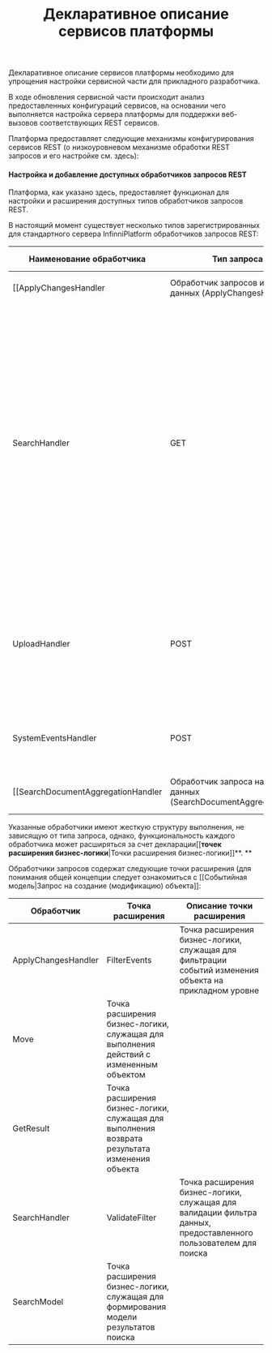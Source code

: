 ﻿---
layout: default
title: Декларативное описание сервисов платформы
position: 
categories: 
tags: 
---

Декларативное описание сервисов платформы необходимо для упрощения настройки сервисной части для прикладного разработчика.

В ходе обновления сервисной части происходит анализ предоставленных конфигураций сервисов, на основании чего выполняется настройка сервера платформы для поддержки веб-вызовов соответствующих REST сервисов.

Платформа предоставляет следующие механизмы конфигурирования сервисов REST (о низкоуровневом механизме обработки REST запросов и его настройке см. здесь):

#### Настройка и добавление доступных обработчиков запросов REST

Платформа, как указано здесь, предоставляет функционал для настройки и расширения доступных типов обработчиков запросов REST.

В настоящий момент существует несколько типов зарегистрированных для стандартного сервера InfinniPlatform обработчиков запросов REST:

|Наименование обработчика|Тип запроса REST|Предназначение|Аргументы обработчика|
|------------------------|----------------|--------------|---------------------|
|[[ApplyChangesHandler|Обработчик запросов изменения данных (ApplyChangesHandler)]]|POST|Применение изменений к объекту (подробнее см. здесь)|Id - строковое, идентификатор объекта, к которому применяются измененияEvents - список,  события изменения объекта|
|SearchHandler|GET|Получить список объектов|filterObject - список, объекты фильтра документов, подробнее об объектах фильтра см. здесьpageNumber - int, номер страницы данныхpageSize - int, количество элементов на страницеsearchType - int, тип поиска, возможные значения: 1 - все элементы, 2-только актуальные версии, 4-только объекты с указанной версией. О поддержке версионности см. здесь.version - string, версия конфигурации, для которой осуществляется поиск документов. Подробнее о механизме версионности см. здесь.|
|UploadHandler|POST|Загрузить контент файла|linkedData, JSON - привязанный к загружаемому файлу объект JSON, описывающий загружаемый файловый контент.Средствами HTTP 1.1 вместе с запросом отправляется контент файла|
|SystemEventsHandler|POST|Информировать систему о факте изменения метаданных прикладной конфигурации.|metadataConfigurationId - string, идентификатор конфигурации, метаданные которой изменились.|
|[[SearchDocumentAggregationHandler|Обработчик запроса на агрегацию данных (SearchDocumentAggregationHandler)]] |GET|Получение агрегированных данных по документам в индексе|aggregationConfiguration - конфигурация, которая должна предоставить агрегированные данныеaggregationMetadata - метаданные конфигурацииfilterObject - список объектов фильтраdimensions - срезы OLAP куба, по которым выполняется группировка в ходе вычисления агрегацииaggregationType - тип итогового вычисляемого значения агрегацииaggregationField - поле, по которому необходимо вычислять итоговое значение агрегацииpageNumber - int, номер страницы данныхpageSize - int, размер страницы данных|

Указанные обработчики имеют жесткую структуру выполнения, не зависящую от типа запроса, однако, функциональность каждого обработчика может расширяться за счет декларации[[**точек расширения бизнес-логики**|Точки расширения бизнес-логики]]**. **

Обработчики запросов содержат следующие точки расширения (для понимания общей концепции следует ознакомиться с [[Событийная модель|Запрос на создание (модификацию) объекта]]:

|Обработчик|Точка расширения|Описание точки расширения|
|----------|----------------|-------------------------|
|ApplyChangesHandler|FilterEvents|Точка расширения бизнес-логики, служащая для фильтрации событий изменения объекта на прикладном уровне|
|Move|Точка расширения бизнес-логики, служащая для выполнения действий с измененным объектом|
|GetResult|Точка расширения бизнес-логики, служащая для выполнения возврата результата изменения объекта|
|SearchHandler|ValidateFilter|Точка расширения бизнес-логики, служащая для валидации фильтра данных, предоставленного пользователем для поиска|
|SearchModel|Точка расширения бизнес-логики, служащая для формирования модели результатов поиска|

 

 


